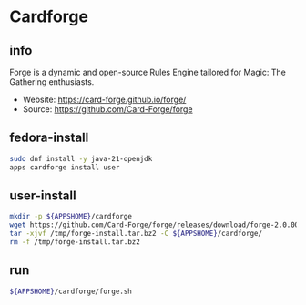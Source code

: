 # Cardforge

## info
Forge is a dynamic and open-source Rules Engine tailored for Magic: The Gathering enthusiasts.

  - Website: https://card-forge.github.io/forge/
  - Source: https://github.com/Card-Forge/forge


## fedora-install
```sh
sudo dnf install -y java-21-openjdk
apps cardforge install user
```

## user-install
```sh
mkdir -p ${APPSHOME}/cardforge
wget https://github.com/Card-Forge/forge/releases/download/forge-2.0.00/forge-installer-2.0.00.tar.bz2 -O /tmp/forge-install.tar.bz2
tar -xjvf /tmp/forge-install.tar.bz2 -C ${APPSHOME}/cardforge/
rm -f /tmp/forge-install.tar.bz2
```

## run
```sh
${APPSHOME}/cardforge/forge.sh
```
